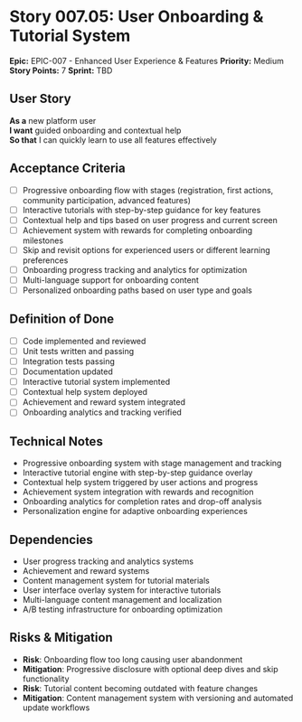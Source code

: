 # Story 007.05: User Onboarding & Tutorial System

**Epic:** EPIC-007 - Enhanced User Experience & Features
**Priority:** Medium
**Story Points:** 7
**Sprint:** TBD

## User Story
**As a** new platform user  
**I want** guided onboarding and contextual help  
**So that** I can quickly learn to use all features effectively  

## Acceptance Criteria
- [ ] Progressive onboarding flow with stages (registration, first actions, community participation, advanced features)
- [ ] Interactive tutorials with step-by-step guidance for key features
- [ ] Contextual help and tips based on user progress and current screen
- [ ] Achievement system with rewards for completing onboarding milestones
- [ ] Skip and revisit options for experienced users or different learning preferences
- [ ] Onboarding progress tracking and analytics for optimization
- [ ] Multi-language support for onboarding content
- [ ] Personalized onboarding paths based on user type and goals

## Definition of Done
- [ ] Code implemented and reviewed
- [ ] Unit tests written and passing
- [ ] Integration tests passing
- [ ] Documentation updated
- [ ] Interactive tutorial system implemented
- [ ] Contextual help system deployed
- [ ] Achievement and reward system integrated
- [ ] Onboarding analytics and tracking verified

## Technical Notes
- Progressive onboarding system with stage management and tracking
- Interactive tutorial engine with step-by-step guidance overlay
- Contextual help system triggered by user actions and progress
- Achievement system integration with rewards and recognition
- Onboarding analytics for completion rates and drop-off analysis
- Personalization engine for adaptive onboarding experiences

## Dependencies
- User progress tracking and analytics systems
- Achievement and reward systems
- Content management system for tutorial materials
- User interface overlay system for interactive tutorials
- Multi-language content management and localization
- A/B testing infrastructure for onboarding optimization

## Risks & Mitigation
- **Risk**: Onboarding flow too long causing user abandonment
- **Mitigation**: Progressive disclosure with optional deep dives and skip functionality
- **Risk**: Tutorial content becoming outdated with feature changes
- **Mitigation**: Content management system with versioning and automated update workflows